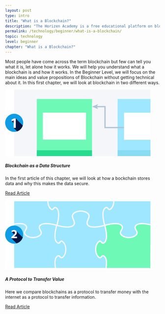 ```yaml
---
layout: post
type: intro
title: "What is a Blockchain?"
description: "The Horizen Academy is a free educational platform on blockchain technology, cryptocurrency, and privacy. In this chapter, you will learn how a blockchain stores data and why this makes it suitable to transfer value at a beginner level."
permalink: /technology/beginner/what-is-a-blockchain/
topic: technology
level: beginner
chapter: "What is a Blockchain?"
---
```


Most people have come across the term blockchain but few can tell you what it is, let alone how it works. We will help you understand what a blockchain is and how it works. In the Beginner Level, we will focus on the main ideas and value propositions of Blockchain without getting technical about it. In this first chapter, we will look at blockchain in two different ways.


<div class="row mt-5">
    <div class="col-md-3">
        <a href="{{ site.baseurl }}{% post_url /technology/beginner/2020-01-02-blockchain-as-a-data-structure %}">
            <img src="/assets/post_files/technology/beginner/what-is-a-blockchain/data_struct.svg" alt="Blockchain as a Data Structure" />
        </a>
    </div>
    <div class="col-md-9">
        <h5 class="intro-article-title">Blockchain as a Data Structure</h5>
        <p class="mb-1">
            In the first article of this chapter, we will look at how a bockchain stores data and why this makes the data secure.
        </p>
        <p class="mb-0">
            <a class="font-weight-bold" href="{{ site.baseurl }}{% post_url /technology/beginner/2020-01-02-blockchain-as-a-data-structure %}">Read Article</a>
        </p>
    </div>
</div>

<div class="row mt-5">
    <div class="col-md-3">
        <a href="{{ site.baseurl }}{% post_url /technology/beginner/2020-01-03-a-protocol-to-transfer-value %}">
            <img src="/assets/post_files/technology/beginner/what-is-a-blockchain/protocol.svg" alt="A Protocol to Transfer Value" />
        </a>
    </div>
    <div class="col-md-9">
        <h5 class="intro-article-title">A Protocol to Transfer Value</h5>
        <p class="mb-1">
            Here we compare blockchains as a protocol to transfer money with the internet as a protocol to transfer information.
        </p>
        <p class="mb-0">
            <a class="font-weight-bold" href="{{ site.baseurl }}{% post_url /technology/beginner/2020-01-03-a-protocol-to-transfer-value %}">Read Article</a>
        </p>
    </div>
</div>
